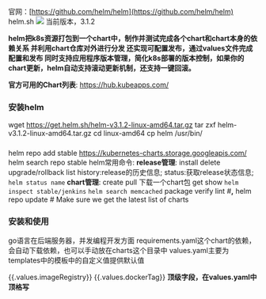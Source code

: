 官网：[https://github.com/helm/helm](https://github.com/helm/helm)
              helm.sh
![](../../images/screenshot_1565838579374.png)
当前版本，3.1.2

**helm把k8s资源打包到一个chart中，制作并测试完成各个chart和chart本身的依赖关系
并利用chart仓库对外进行分发
还实现可配置发布，通过values文件完成配置和发布
同时支持应用程序版本管理，简化k8s部署的版本控制，如果你的chart更新，helm自动支持滚动更新机制，还支持一键回滚。**

**官方可用的Chart列表**:
https://hub.kubeapps.com/
### **安装helm**
wget https://get.helm.sh/helm-v3.1.2-linux-amd64.tar.gz
tar zxf helm-v3.1.2-linux-amd64.tar.gz
cd linux-amd64
cp helm /usr/bin/
### 
helm repo add stable https://kubernetes-charts.storage.googleapis.com/
helm search repo stable
helm常用命令:
**release管理**:
install
delete
upgrade/rollback
list
history:release的历史信息;
status:获取release状态信息; `helm status name`
**chart管理**:
create
pull 下载一个chart包
get
show `helm inspect stable/jenkins` `helm search memcached`
package
verify
lint #**,**
helm repo update              # Make sure we get the latest list of charts
### **安装和使用**
go语言在后端服务器，并发编程开发方面
requirements.yaml这个chart的依赖，会自动下载依赖，也可以手动放在charts这个目录中
values.yaml主要为templates中的模板中的自定义值提供默认值

{{.values.imageRegistry}} {{.values.dockerTag}}
**顶级字段，在values.yaml中顶格写**



